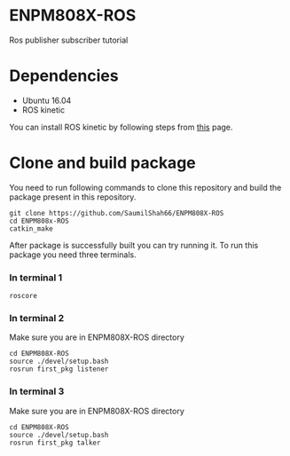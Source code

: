 # ENPM808X-ROS
Ros publisher subscriber tutorial

# Dependencies

* Ubuntu 16.04
* ROS kinetic

You can install ROS kinetic by following steps from [this](http://wiki.ros.org/kinetic/Installation/Ubuntu) page.

# Clone and build package

You need to run following commands to clone this repository and build the package present in this repository.

```
git clone https://github.com/SaumilShah66/ENPM808X-ROS
cd ENPM808x-ROS
catkin_make

```

After package is successfully built you can try running it. To run this package you need three terminals.

### In terminal 1
```
roscore
```
### In terminal 2
Make sure you are in ENPM808X-ROS directory
```
cd ENPM808X-ROS 
source ./devel/setup.bash
rosrun first_pkg listener
```

### In terminal 3
Make sure you are in ENPM808X-ROS directory
```
cd ENPM808X-ROS 
source ./devel/setup.bash
rosrun first_pkg talker
```